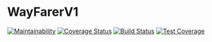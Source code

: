 # WayFarerV1

[![Maintainability](https://api.codeclimate.com/v1/badges/9f4deb472db93aea9bc4/maintainability)](https://codeclimate.com/github/JosephNjuguna/WayFarerV1/maintainability)
[![Coverage Status](https://coveralls.io/repos/github/JosephNjuguna/WayFarerV1/badge.svg?branch=master)](https://coveralls.io/github/JosephNjuguna/WayFarerV1?branch=master)
[![Build Status](https://travis-ci.org/JosephNjuguna/WayFarerV1.svg?branch=dev)](https://travis-ci.org/JosephNjuguna/WayFarerV1)
[![Test Coverage](https://api.codeclimate.com/v1/badges/9f4deb472db93aea9bc4/test_coverage)](https://codeclimate.com/github/JosephNjuguna/WayFarerV1/test_coverage)